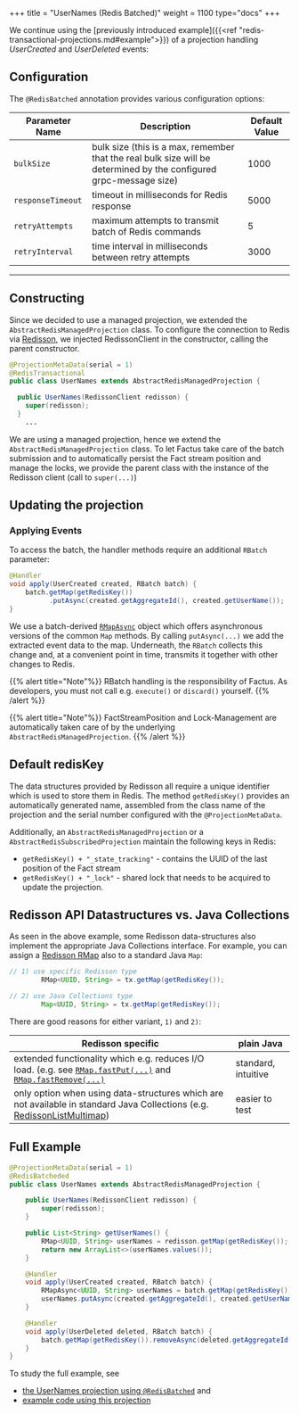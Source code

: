 +++
title = "UserNames (Redis Batched)"
weight = 1100
type="docs"
+++

We continue using the [previously introduced example]({{<ref "redis-transactional-projections.md#example">}}) of a projection handling
_UserCreated_ and _UserDeleted_ events:

## Configuration

The `@RedisBatched` annotation provides various configuration options:

| Parameter Name    | Description                                                                                                        | Default Value |
| ----------------- | ------------------------------------------------------------------------------------------------------------------ | ------------- |
| `bulkSize`        | bulk size (this is a max, remember that the real bulk size will be determined by the configured grpc-message size) | 1000          |
| `responseTimeout` | timeout in milliseconds for Redis response                                                                         | 5000          |
| `retryAttempts`   | maximum attempts to transmit batch of Redis commands                                                               | 5             |
| `retryInterval`   | time interval in milliseconds between retry attempts                                                               | 3000          |

---

## Constructing

Since we decided to use a managed projection, we extended the `AbstractRedisManagedProjection` class.
To configure the connection to Redis via [Redisson](https://github.com/redisson/redisson),
we injected RedissonClient in the constructor, calling the parent constructor.

```java
@ProjectionMetaData(serial = 1)
@RedisTransactional
public class UserNames extends AbstractRedisManagedProjection {

  public UserNames(RedissonClient redisson) {
    super(redisson);
  }
    ...
```

We are using a managed projection, hence we extend the `AbstractRedisManagedProjection` class.
To let Factus take care of the batch submission and to automatically persist the Fact stream position and manage the locks,
we provide the parent class with the instance of the Redisson client (call to `super(...)`)

## Updating the projection

### Applying Events

To access the batch, the handler methods require an additional `RBatch` parameter:

```java
@Handler
void apply(UserCreated created, RBatch batch) {
    batch.getMap(getRedisKey())
          .putAsync(created.getAggregateId(), created.getUserName());
}
```

We use a batch-derived
[`RMapAsync`](https://www.javadoc.io/doc/org.redisson/redisson/latest/org/redisson/api/RMapAsync.html) object
which offers asynchronous versions of the common `Map` methods.
By calling `putAsync(...)` we add the extracted event data to the map. Underneath, the `RBatch` collects this change and,
at a convenient point in time, transmits it together with other changes to Redis.

{{% alert title="Note"%}}
RBatch handling is the responsibility of Factus. As developers, you must not call e.g. `execute()`
or `discard()` yourself.
{{% /alert %}}

{{% alert title="Note"%}}
FactStreamPosition and Lock-Management are automatically taken care of by the underlying `AbstractRedisManagedProjection`.
{{% /alert %}}

## Default redisKey

The data structures provided by Redisson all require a unique identifier which is used to store them in Redis. The method `getRedisKey()` provides an
automatically generated name, assembled from the class name of the projection and the serial number configured with
the `@ProjectionMetaData`.

Additionally, an `AbstractRedisManagedProjection` or a `AbstractRedisSubscribedProjection` maintain the following keys
in Redis:

- `getRedisKey() + "_state_tracking"` - contains the UUID of the last position of the Fact stream
- `getRedisKey() + "_lock"` - shared lock that needs to be acquired to update the projection.

## Redisson API Datastructures vs. Java Collections

As seen in the above example, some Redisson data-structures also implement the appropriate Java Collections interface.
For example, you can assign
a [Redisson RMap](https://www.javadoc.io/doc/org.redisson/redisson/latest/org/redisson/api/RMap.html)
also to a standard Java `Map`:

```java
// 1) use specific Redisson type
        RMap<UUID, String> = tx.getMap(getRedisKey());

// 2) use Java Collections type
        Map<UUID, String> = tx.getMap(getRedisKey());
```

There are good reasons for either variant, `1)` and `2)`:

| Redisson specific                                                                                                                                                                                                                                                                                                           | plain Java          |
| --------------------------------------------------------------------------------------------------------------------------------------------------------------------------------------------------------------------------------------------------------------------------------------------------------------------------- | ------------------- |
| extended functionality which e.g. reduces I/O load. (e.g. see [`RMap.fastPut(...)`](<https://www.javadoc.io/doc/org.redisson/redisson/latest/org/redisson/api/RMap.html#fastPut(K,V)>) and [`RMap.fastRemove(...)`](<https://www.javadoc.io/doc/org.redisson/redisson/latest/org/redisson/api/RMap.html#fastRemove(K...).>) | standard, intuitive |
| only option when using data-structures which are not available in standard Java Collections (e.g. [RedissonListMultimap](https://javadoc.io/doc/org.redisson/redisson/latest/org/redisson/RedissonListMultimap.html))                                                                                                       | easier to test      |

## Full Example

```java
@ProjectionMetaData(serial = 1)
@RedisBatcheded
public class UserNames extends AbstractRedisManagedProjection {

    public UserNames(RedissonClient redisson) {
        super(redisson);
    }

    public List<String> getUserNames() {
        RMap<UUID, String> userNames = redisson.getMap(getRedisKey());
        return new ArrayList<>(userNames.values());
    }

    @Handler
    void apply(UserCreated created, RBatch batch) {
        RMapAsync<UUID, String> userNames = batch.getMap(getRedisKey());
        userNames.putAsync(created.getAggregateId(), created.getUserName());
    }

    @Handler
    void apply(UserDeleted deleted, RBatch batch) {
        batch.getMap(getRedisKey()).removeAsync(deleted.getAggregateId());
    }
}
```

To study the full example, see

- [the UserNames projection using `@RedisBatched`](https://github.com/factcast/factcast/blob/master/factcast-itests/factcast-itests-factus/src/test/java/org/factcast/itests/factus/proj/RedisBatchedProjectionExample.java) and
- [example code using this projection](https://github.com/factcast/factcast/blob/master/factcast-itests/factcast-itests-factus/src/test/java/org/factcast/itests/factus/RedisBatchedProjectionExampleITest.java)
